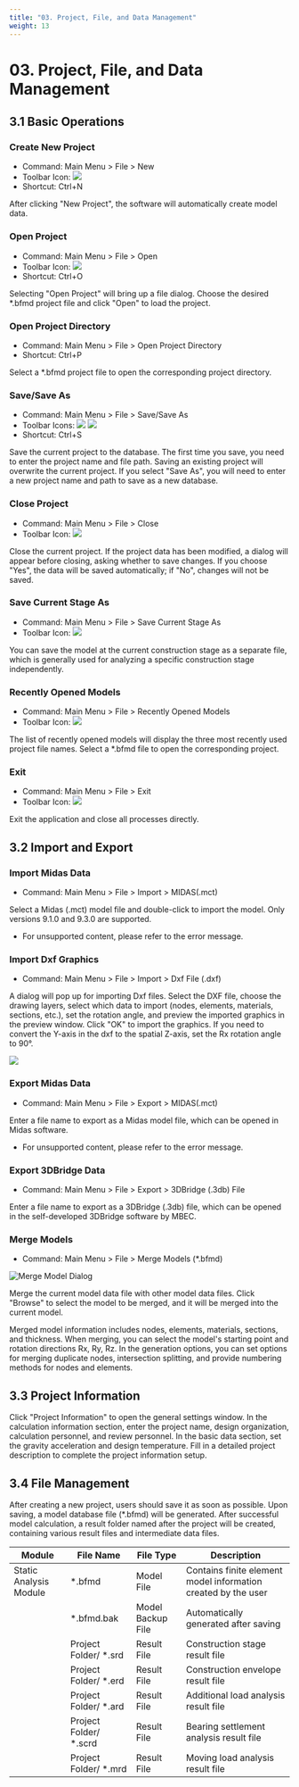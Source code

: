 ```yaml
---
title: "03. Project, File, and Data Management"
weight: 13
---
```


# 03. Project, File, and Data Management

## 3.1 Basic Operations

### Create New Project
- Command: Main Menu > File > New
- Toolbar Icon: ![](/zh/docs/03-management/image/new_project.png)
- Shortcut: Ctrl+N

After clicking "New Project", the software will automatically create model data.

### Open Project
- Command: Main Menu > File > Open
- Toolbar Icon: ![](image/open_project.png)
- Shortcut: Ctrl+O

Selecting "Open Project" will bring up a file dialog. Choose the desired \*.bfmd project file and click "Open" to load the project.

### Open Project Directory
- Command: Main Menu > File > Open Project Directory
- Shortcut: Ctrl+P

Select a \*.bfmd project file to open the corresponding project directory.

### Save/Save As
- Command: Main Menu > File > Save/Save As
- Toolbar Icons:
  ![](image/save_project.png)
  ![](image/save_as_project.png)
- Shortcut: Ctrl+S

Save the current project to the database. The first time you save, you need to enter the project name and file path. Saving an existing project will overwrite the current project. If you select "Save As", you will need to enter a new project name and path to save as a new database.

### Close Project
- Command: Main Menu > File > Close
- Toolbar Icon: ![](image/close_project.png)

Close the current project. If the project data has been modified, a dialog will appear before closing, asking whether to save changes. If you choose "Yes", the data will be saved automatically; if "No", changes will not be saved.

### Save Current Stage As
- Command: Main Menu > File > Save Current Stage As
- Toolbar Icon: ![](image/save_current_stage_as.png)

You can save the model at the current construction stage as a separate file, which is generally used for analyzing a specific construction stage independently.

### Recently Opened Models
- Command: Main Menu > File > Recently Opened Models
- Toolbar Icon: ![](image/recently_opened_models.png)

The list of recently opened models will display the three most recently used project file names. Select a \*.bfmd file to open the corresponding project.

### Exit
- Command: Main Menu > File > Exit
- Toolbar Icon: ![](image/exit_application.png)

Exit the application and close all processes directly.

## 3.2 Import and Export

### Import Midas Data
- Command: Main Menu > File > Import > MIDAS(.mct)

Select a Midas (.mct) model file and double-click to import the model. Only versions 9.1.0 and 9.3.0 are supported.
- For unsupported content, please refer to the error message.

### Import Dxf Graphics
- Command: Main Menu > File > Import > Dxf File (.dxf)

A dialog will pop up for importing Dxf files. Select the DXF file, choose the drawing layers, select which data to import (nodes, elements, materials, sections, etc.), set the rotation angle, and preview the imported graphics in the preview window. Click "OK" to import the graphics.
If you need to convert the Y-axis in the dxf to the spatial Z-axis, set the Rx rotation angle to 90°.

![](image/import_dxf_dialog.png)

### Export Midas Data
- Command: Main Menu > File > Export > MIDAS(.mct)

Enter a file name to export as a Midas model file, which can be opened in Midas software.
- For unsupported content, please refer to the error message.

### Export 3DBridge Data
- Command: Main Menu > File > Export > 3DBridge (.3db) File

Enter a file name to export as a 3DBridge (.3db) file, which can be opened in the self-developed 3DBridge software by MBEC.

### Merge Models
- Command: Main Menu > File > Merge Models (\*.bfmd)

![Merge Model Dialog](image/merge_model_dialog.png)

Merge the current model data file with other model data files. Click "Browse" to select the model to be merged, and it will be merged into the current model.

Merged model information includes nodes, elements, materials, sections, and thickness. When merging, you can select the model's starting point and rotation directions Rx, Ry, Rz. In the generation options, you can set options for merging duplicate nodes, intersection splitting, and provide numbering methods for nodes and elements.

## 3.3 Project Information

Click "Project Information" to open the general settings window. In the calculation information section, enter the project name, design organization, calculation personnel, and review personnel. In the basic data section, set the gravity acceleration and design temperature. Fill in a detailed project description to complete the project information setup.

## 3.4 File Management

After creating a new project, users should save it as soon as possible. Upon saving, a model database file (\*.bfmd) will be generated. After successful model calculation, a result folder named after the project will be created, containing various result files and intermediate data files.

| Module | File Name | File Type | Description |
|--------|-----------|-----------|-------------|
| Static Analysis Module | \*.bfmd | Model File | Contains finite element model information created by the user |
| | \*.bfmd.bak | Model Backup File | Automatically generated after saving |
| | Project Folder/ \*.srd | Result File | Construction stage result file |
| | Project Folder/ \*.erd | Result File | Construction envelope result file |
| | Project Folder/ \*.ard | Result File | Additional load analysis result file |
| | Project Folder/ \*.scrd | Result File | Bearing settlement analysis result file |
| | Project Folder/ \*.mrd | Result File | Moving load analysis result file |
